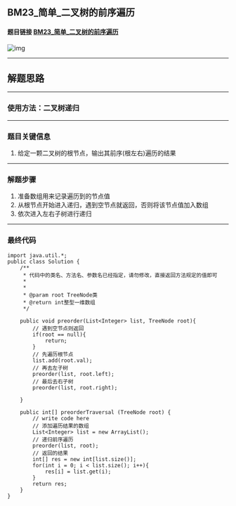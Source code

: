 ## BM23_简单_二叉树的前序遍历

#### 题目链接 [BM23_简单_二叉树的前序遍历](https://www.nowcoder.com/practice/5e2135f4d2b14eb8a5b06fab4c938635?tpId=295&tqId=2291302&ru=/exam/interview&qru=/ta/format-top101/question-ranking&sourceUrl=%2Fexam%2Finterview%3Forder%3D0)

![img](https://i.ibb.co/BtL6pm7/20230810110749.png)

---
## 解题思路
---
### 使用方法：二叉树递归
---
### 题目关键信息

1. 给定一颗二叉树的根节点，输出其前序(根左右)遍历的结果

---
### 解题步骤

1. 准备数组用来记录遍历到的节点值
2. 从根节点开始进入递归，遇到空节点就返回，否则将该节点值加入数组
3. 依次进入左右子树进行递归
---

### 最终代码
```
import java.util.*;
public class Solution {
    /**
     * 代码中的类名、方法名、参数名已经指定，请勿修改，直接返回方法规定的值即可
     *
     * 
     * @param root TreeNode类 
     * @return int整型一维数组
     */

    public void preorder(List<Integer> list, TreeNode root){
        // 遇到空节点则返回
        if(root == null){
            return;
        }
        // 先遍历根节点
        list.add(root.val);
        // 再去左子树
        preorder(list, root.left);
        // 最后去右子树
        preorder(list, root.right);

    } 

    public int[] preorderTraversal (TreeNode root) {
        // write code here
        // 添加遍历结果的数组
        List<Integer> list = new ArrayList();
        // 递归前序遍历
        preorder(list, root);
        // 返回的结果
        int[] res = new int[list.size()];
        for(int i = 0; i < list.size(); i++){
            res[i] = list.get(i);
        }
        return res;
    }
}
```